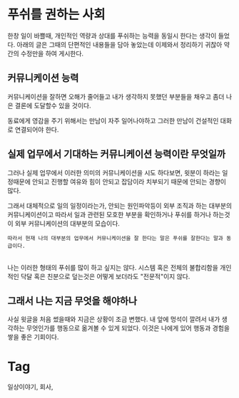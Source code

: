 푸쉬를 권하는 사회
==============

한창 일이 바쁠때, 개인적인 역량과 상대를 푸쉬하는 능력을 동일시 한다는 생각이 들었다. 아래의 글은 그때의 단편적인 내용들을 담아 놓았는데 이제와서 정리하기 귀찮아 약간의 수정만을 하여 게시한다.

커뮤니케이션 능력
-------------
커뮤니케이션을 잘하면 오해가 줄어들고 내가 생각하지 못했던 부분들을 채우고 좀더 나은 결론에 도달할수 있을 것이다.

동료에게 영감을 주기 위해서는 만남이 자주 일어나야하고 그러한 만남이 건설적인 대화로 연결되어야 한다.

실제 업무에서 기대하는 커뮤니케이션 능력이란 무엇일까
----------------------------------------
그러나 실제 업무에서 이러한 의미의 커뮤니케이션을 시도 하다보면, 윗분이 하라는 일정때문에 안되고 진행할 여유와 힘이 안되고 잡담이라 치부되기 때문에 안되는 경향이 많다.

그래서 대체적으로 일의 일정이라는가, 안되는 원인파악등이 외부 조직과 하는 대부분의 커뮤니케이션이고 따라서 일과 관련된 모호한 부분을 확인하거나 푸쉬를 하거나 하는것이 외부 커뮤니케이션의 대부분의 모습이다.

```
따라서 현재 나의 대부분의 업무에서 커뮤니케이션을 잘 한다는 말은 푸쉬를 잘한다는 말과 동급이다.
```
<br/>
나는 이러한 형태의 푸쉬를 많이 하고 싶지는 않다. 시스템 혹은 전체의 불합리함을 개인적인 닥달 혹은 친분으로 덮는것은 어떻게 보더라도 "전문적"이지 않다.

그래서 나는 지금 무엇을 해야하나
------------------------
사실 윗글을 처음 썼을때와 지금은 상황이 조금 변했다. 내 앞에 멍석이 깔려서 내가 생각하는 무엇인가를 행동으로 옮겨볼 수 있게 되었다. 이것은 나에게 있어 행동과 경험을 쌓을 좋은 기회이다.

Tag
====
일상이야기, 회사,